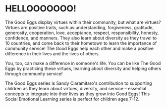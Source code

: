 # HELLOOOOOOO!

The Good Eggs display virtues within their community, but what are virtues? Virtues are positive traits, such as understanding, forgiveness, gratitude, generosity, cooperation, love, acceptance, respect, responsibility, honesty, confidence, and manners. They also learn about diversity as they travel to 10 countries, and come back to their hometown to learn the importance of community service! The Good Eggs help each other and make a positive difference in their lives and the lives of others.

 

You, too, can make a difference in someone's life. You can be like The Good Eggs by practicing these virtues, learning about diversity and helping others through community service! 


The Good Eggs series is Sandy Ciaramitaro's contribution to supporting children as they learn about virtues, diversity, and service – essential concepts to integrate into their lives as they grow into Good Eggs! This Social Emotional Learning series is perfect for children ages 7-12.